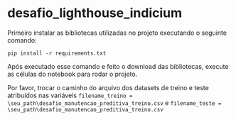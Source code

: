 # desafio_lighthouse_indicium


Primeiro instalar as bibliotecas utilizadas no projeto executando o seguinte comando:


```pip install -r requirements.txt ```


Após executado esse comando e feito o download das bibliotecas, execute as células do notebook para rodar o projeto.


Por favor, trocar o caminho do arquivo dos datasets de treino e teste atribuídos nas variáveis ```filename_treino = \seu_path\desafio_manutencao_preditiva_treino.csv``` e ```filename_teste = \seu_path\desafio_manutencao_preditiva_treino.csv```
